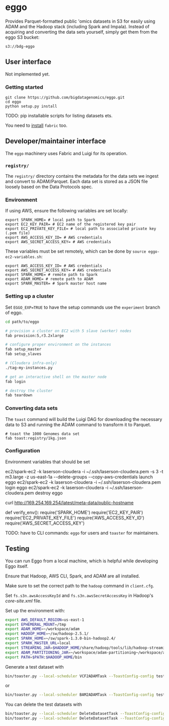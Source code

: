 # eggo

Provides Parquet-formatted public 'omics datasets in S3 for easily using ADAM
and the Hadoop stack (including Spark and Impala). Instead of acquiring and
converting the data sets yourself, simply get them from the eggo S3 bucket:

```
s3://bdg-eggo
```

## User interface

Not implemented yet.

### Getting started

```
git clone https://github.com/bigdatagenomics/eggo.git
cd eggo
python setup.py install
```

TODO: pip installable scripts for listing datasets ets.

You need to [install](http://www.fabfile.org/installing.html) `fabric` too.

## Developer/maintainer interface

The `eggo` machinery uses Fabric and Luigi for its operation.

### `registry/`

The `registry/` directory contains the metadata for the data sets we ingest and
convert to ADAM/Parquet.  Each data set is stored as a JSON file loosely based
on the Data Protocols spec.

### Environment

If using AWS, ensure the following variables are set locally:

```
export SPARK_HOME= # local path to Spark
export EC2_KEY_PAIR= # EC2 name of the registered key pair
export EC2_PRIVATE_KEY_FILE= # local path to associated private key (.pem file)
export AWS_ACCESS_KEY_ID= # AWS credentials
export AWS_SECRET_ACCESS_KEY= # AWS credentials
```

These variables must be set remotely, which can be done by `source eggo-
ec2-variables.sh`:

```
export AWS_ACCESS_KEY_ID= # AWS credentials
export AWS_SECRET_ACCESS_KEY= # AWS credentials
export SPARK_HOME= # remote path to Spark
export ADAM_HOME= # remote path to ADAM
export SPARK_MASTER= # Spark master host name
```

### Setting up a cluster

Set `EGGO_EXP=TRUE` to have the setup commands use the `experiment` branch of
eggo.

```bash
cd path/to/eggo

# provision a cluster on EC2 with 5 slave (worker) nodes
fab provision:5,r3.2xlarge

# configure proper environment on the instances
fab setup_master
fab setup_slaves

# (Cloudera infra-only)
./tag-my-instances.py

# get an interactive shell on the master node
fab login

# destroy the cluster
fab teardown
```

### Converting data sets

The `toast` command will build the Luigi DAG for downloading the necessary data
to S3 and running the ADAM command to transform it to Parquet.

```
# toast the 1000 Genomes data set
fab toast:registry/1kg.json
```


### Configuration

Environment variables that should be set


ec2/spark-ec2 -k laserson-cloudera -i ~/.ssh/laserson-cloudera.pem -s 3 -t m3.large -z us-east-1a --delete-groups --copy-aws-credentials launch eggo
ec2/spark-ec2 -k laserson-cloudera -i ~/.ssh/laserson-cloudera.pem login eggo
ec2/spark-ec2 -k laserson-cloudera -i ~/.ssh/laserson-cloudera.pem destroy eggo

curl http://169.254.169.254/latest/meta-data/public-hostname


def verify_env():
    require('SPARK_HOME')
    require('EC2_KEY_PAIR')
    require('EC2_PRIVATE_KEY_FILE')
    require('AWS_ACCESS_KEY_ID')
    require('AWS_SECRET_ACCESS_KEY')



TODO: have to CLI commands: `eggo` for users and `toaster` for maintainers.

## Testing

You can run Eggo from a local machine, which is helpful while developing Eggo itself.

Ensure that Hadoop, AWS CLI, Spark, and ADAM are all installed.

Make sure to set the correct path to the `hadoop` command in `client.cfg`.

Set `fs.s3n.awsAccessKeyId` and `fs.s3n.awsSecretAccessKey` in Hadoop's _core-site.xml_
 file.

Set up the environment with:

```bash
export AWS_DEFAULT_REGION=us-east-1
export EPHEMERAL_MOUNT=/tmp
export ADAM_HOME=~/workspace/adam
export HADOOP_HOME=~/sw/hadoop-2.5.1/
export SPARK_HOME=~/sw/spark-1.3.0-bin-hadoop2.4/
export SPARK_MASTER_URL=local
export STREAMING_JAR=$HADOOP_HOME/share/hadoop/tools/lib/hadoop-streaming-2.5.1.jar
export ADAM_PARTITIONING_JAR=~/workspace/adam-partitioning~/workspace/adam-partitioning/target/adam-partitioning-0.0.1-SNAPSHOT-job.jar
export PATH=$PATH:$HADOOP_HOME/bin
```

Generate a test dataset with

```bash
bin/toaster.py --local-scheduler VCF2ADAMTask --ToastConfig-config test/registry/test-genotypes.json
```

or

```bash
bin/toaster.py --local-scheduler BAM2ADAMTask --ToastConfig-config test/registry/test-alignments.json
```

You can delete the test datasets with

```bash
bin/toaster.py --local-scheduler DeleteDatasetTask --ToastConfig-config test/registry/test-genotypes.json
bin/toaster.py --local-scheduler DeleteDatasetTask --ToastConfig-config test/registry/test-alignments.json
```
